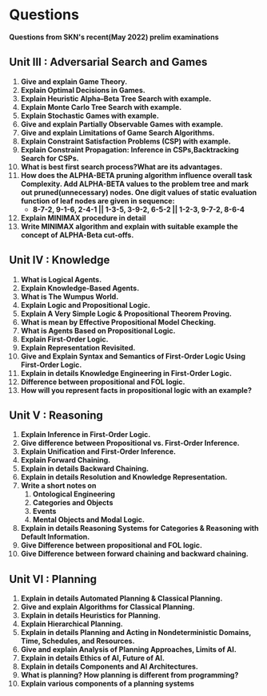 # Questions

**Questions from SKN's recent(May 2022) prelim examinations**

## Unit III : Adversarial Search and Games

1.  **Give and explain Game Theory.**
2.  **Explain Optimal Decisions in Games.**
3.  **Explain Heuristic Alpha–Beta Tree Search with example.**
4.  **Explain Monte Carlo Tree Search with example.**
5.  **Explain Stochastic Games with example.**
6.  **Give and explain Partially Observable Games with example.**
7.  **Give and explain Limitations of Game Search Algorithms.**
8.  **Explain Constraint Satisfaction Problems (CSP) with example.**
9.  **Explain Constraint Propagation: Inference in CSPs,Backtracking Search for
    CSPs.**
10. **What is best first search process?What are its advantages.**
11. **How does the ALPHA-BETA pruning algorithm influence overall task
    Complexity. Add ALPHA-BETA values to the problem tree and mark out
    pruned(unnecessary) nodes. One digit values of static evaluation function of
    leaf nodes are given in sequence:**
    *   **8-7-2, 9-1-6, 2-4-1 || 1-3-5, 3-9-2, 6-5-2 || 1-2-3, 9-7-2, 8-6-4**
12. **Explain MINIMAX procedure in detail**
13. **Write MINIMAX algorithm and explain with suitable example the concept of
    ALPHA-Beta cut-offs.**

## Unit IV : Knowledge

1.  **What is Logical Agents.**
2.  **Explain Knowledge-Based Agents.**
3.  **What is The Wumpus World.**
4.  **Explain Logic and Propositional Logic.**
5.  **Explain A Very Simple Logic & Propositional Theorem Proving.**
6.  **What is mean by Effective Propositional Model Checking.**
7.  **What is Agents Based on Propositional Logic.**
8.  **Explain First-Order Logic.**
9.  **Explain Representation Revisited.**
10. **Give and Explain Syntax and Semantics of First-Order Logic Using
    First-Order Logic.**
11. **Explain in details Knowledge Engineering in First-Order Logic.**
12. **Difference between propositional and FOL logic.**
13. **How will you represent facts in propositional logic with an example?**

## Unit V : Reasoning

1.  **Explain Inference in First-Order Logic.**
2.  **Give difference between Propositional vs. First-Order Inference.**
3.  **Explain Unification and First-Order Inference.**
4.  **Explain Forward Chaining.**
5.  **Explain in details Backward Chaining.**
6.  **Explain in details Resolution and Knowledge Representation.**
7.  **Write a short notes on**
    1.  **Ontological Engineering**
    2.  **Categories and Objects**
    3.  **Events**
    4.  **Mental Objects and Modal Logic.**
8.  **Explain in details Reasoning Systems for Categories & Reasoning with
    Default Information.**
9.  **Give Difference between propositional and FOL logic.**
10. **Give Difference between forward chaining and backward chaining.**

## Unit VI : Planning

1.  **Explain in details Automated Planning & Classical Planning.**
2.  **Give and explain Algorithms for Classical Planning.**
3.  **Explain in details Heuristics for Planning.**
4.  **Explain Hierarchical Planning.**
5.  **Explain in details Planning and Acting in Nondeterministic Domains, Time,
    Schedules, and Resources.**
6.  **Give and explain Analysis of Planning Approaches, Limits of AI.**
7.  **Explain in details Ethics of AI, Future of AI.**
8.  **Explain in details Components and AI Architectures.**
9.  **What is planning? How planning is different from programming?**
10. **Explain various components of a planning systems**
